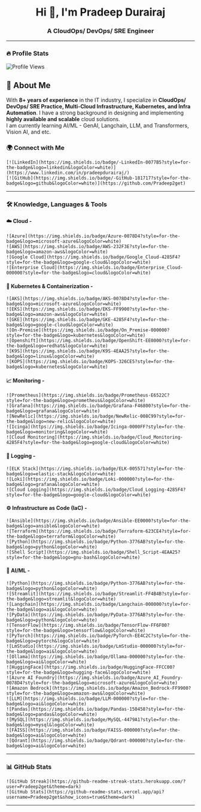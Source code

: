<h1 align="center">Hi 👋, I'm Pradeep Durairaj</h1>
<h3 align="center">A CloudOps/ DevOps/ SRE Engineer</h3>

---
### 🔥 Profile Stats
![Profile Views](https://komarev.com/ghpvc/?username=Pradeep-IT&label=Profile%20Views&color=blue&style=plastic)

## 👋 About Me  

With **8+ years of experience** in the IT industry, I specialize in **CloudOps/ DevOps/ SRE Practice, Multi-Cloud Infrastructure, Kubernetes, and Infra Automation**. I have a strong background in designing and implementing **highly available and scalable** cloud solutions.  
I am currently learning AI/ML - GenAI, Langchain, LLM, and Transformers, Vision AI, and etc.

### 🌍 Connect with Me
    [![LinkedIn](https://img.shields.io/badge/-LinkedIn-0077B5?style=for-the-badge&logo=linkedin&logoColor=white)](https://www.linkedin.com/in/pradeepdurairaj/)
    [![GitHub](https://img.shields.io/badge/-GitHub-181717?style=for-the-badge&logo=github&logoColor=white)](https://github.com/Pradeep2get)

---

### 🛠️ Knowledge, Languages & Tools

#### ☁️ Cloud - 
    ![Azure](https://img.shields.io/badge/Azure-0078D4?style=for-the-badge&logo=microsoft-azure&logoColor=white)
    ![AWS](https://img.shields.io/badge/AWS-232F3E?style=for-the-badge&logo=amazon-aws&logoColor=white)
    ![Google Cloud](https://img.shields.io/badge/Google_Cloud-4285F4?style=for-the-badge&logo=google-cloud&logoColor=white)
    ![Enterprise Cloud](https://img.shields.io/badge/Enterprise_Cloud-000000?style=for-the-badge&logo=cloud&logoColor=white)

#### 🚀 Kubernetes & Containerization - 
    ![AKS](https://img.shields.io/badge/AKS-0078D4?style=for-the-badge&logo=microsoft-azure&logoColor=white)
    ![EKS](https://img.shields.io/badge/EKS-FF9900?style=for-the-badge&logo=amazon-aws&logoColor=white)
    ![GKE](https://img.shields.io/badge/GKE-4285F4?style=for-the-badge&logo=google-cloud&logoColor=white)
    ![On-Premise](https://img.shields.io/badge/On_Premise-000000?style=for-the-badge&logo=kubernetes&logoColor=white)
    ![Openshift](https://img.shields.io/badge/OpenShift-EE0000?style=for-the-badge&logo=redhat&logoColor=white)
    ![K9S](https://img.shields.io/badge/K9S-4EAA25?style=for-the-badge&logo=linux&logoColor=white)
    ![KOPS](https://img.shields.io/badge/KOPS-326CE5?style=for-the-badge&logo=kubernetes&logoColor=white)

#### 📈 Monitoring - 
    ![Prometheus](https://img.shields.io/badge/Prometheus-E6522C?style=for-the-badge&logo=prometheus&logoColor=white)
    ![Grafana](https://img.shields.io/badge/Grafana-F46800?style=for-the-badge&logo=grafana&logoColor=white)
    ![NewRelic](https://img.shields.io/badge/NewRelic-008C99?style=for-the-badge&logo=new-relic&logoColor=white)
    ![Icinga](https://img.shields.io/badge/Icinga-0000FF?style=for-the-badge&logo=monitoring&logoColor=white)
    ![Cloud Monitoring](https://img.shields.io/badge/Cloud_Monitoring-4285F4?style=for-the-badge&logo=google-cloud&logoColor=white)

#### 📜 Logging - 
    ![ELK Stack](https://img.shields.io/badge/ELK-005571?style=for-the-badge&logo=elastic-stack&logoColor=white)
    ![Loki](https://img.shields.io/badge/Loki-000000?style=for-the-badge&logo=grafana&logoColor=white)
    ![Cloud Logging](https://img.shields.io/badge/Cloud_Logging-4285F4?style=for-the-badge&logo=google-cloud&logoColor=white)

#### ⚙️ Infrastructure as Code (IaC) - 
    ![Ansible](https://img.shields.io/badge/Ansible-EE0000?style=for-the-badge&logo=ansible&logoColor=white)
    ![Terraform](https://img.shields.io/badge/Terraform-623CE4?style=for-the-badge&logo=terraform&logoColor=white)
    ![Python](https://img.shields.io/badge/Python-3776AB?style=for-the-badge&logo=python&logoColor=white)
    ![Shell Script](https://img.shields.io/badge/Shell_Script-4EAA25?style=for-the-badge&logo=gnu-bash&logoColor=white)

#### 🤖 AI/ML - 
    ![Python](https://img.shields.io/badge/Python-3776AB?style=for-the-badge&logo=python&logoColor=white)
    ![Streamlit](https://img.shields.io/badge/Streamlit-FF4B4B?style=for-the-badge&logo=streamlit&logoColor=white)
    ![Langchain](https://img.shields.io/badge/Langchain-000000?style=for-the-badge&logo=ai&logoColor=white)
    ![PyData](https://img.shields.io/badge/PyData-3776AB?style=for-the-badge&logo=python&logoColor=white)
    ![TensorFlow](https://img.shields.io/badge/TensorFlow-FF6F00?style=for-the-badge&logo=tensorflow&logoColor=white)
    ![PyTorch](https://img.shields.io/badge/PyTorch-EE4C2C?style=for-the-badge&logo=pytorch&logoColor=white)
    ![LmStudio](https://img.shields.io/badge/LmStudio-000000?style=for-the-badge&logo=ai&logoColor=white)
    ![Ollama](https://img.shields.io/badge/Ollama-000000?style=for-the-badge&logo=ai&logoColor=white)
    ![HuggingFace](https://img.shields.io/badge/HuggingFace-FFCC00?style=for-the-badge&logo=hugging-face&logoColor=white)
    ![Azure AI Foundry](https://img.shields.io/badge/Azure_AI_Foundry-0078D4?style=for-the-badge&logo=microsoft-azure&logoColor=white)
    ![Amazon Bedrock](https://img.shields.io/badge/Amazon_Bedrock-FF9900?style=for-the-badge&logo=amazon-aws&logoColor=white)
    ![LLM](https://img.shields.io/badge/LLM-000000?style=for-the-badge&logo=ai&logoColor=white)
    ![Pandas](https://img.shields.io/badge/Pandas-150458?style=for-the-badge&logo=pandas&logoColor=white)
    ![MySQL](https://img.shields.io/badge/MySQL-4479A1?style=for-the-badge&logo=mysql&logoColor=white)
    ![FAISS](https://img.shields.io/badge/FAISS-000000?style=for-the-badge&logo=ai&logoColor=white)
    ![Qdrant](https://img.shields.io/badge/Qdrant-000000?style=for-the-badge&logo=ai&logoColor=white)


---

### 📊 GitHub Stats
    ![GitHub Streak](https://github-readme-streak-stats.herokuapp.com/?user=Pradeep2get&theme=dark)
    ![GitHub Stats](https://github-readme-stats.vercel.app/api?username=Pradeep2get&show_icons=true&theme=dark)

---
